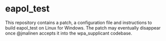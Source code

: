 # eapol_test

This repository contains a patch, a configuration file and instructions to build eapol_test on Linux for Windows. The patch may eventually disappear once @jmalinen accepts it into the wpa_supplicant codebase.
